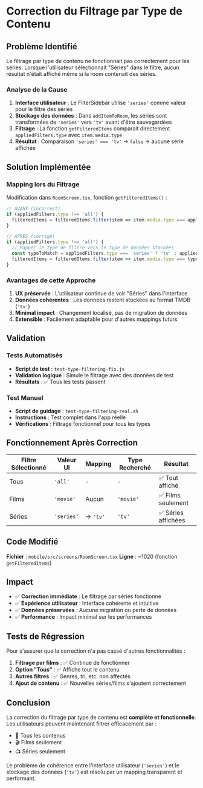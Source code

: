 # Correction du Filtrage par Type de Contenu

## Problème Identifié

Le filtrage par type de contenu ne fonctionnait pas correctement pour les séries. Lorsque l'utilisateur sélectionnait "Séries" dans le filtre, aucun résultat n'était affiché même si la room contenait des séries.

### Analyse de la Cause

1. **Interface utilisateur** : Le FilterSidebar utilise `'series'` comme valeur pour le filtre des séries
2. **Stockage des données** : Dans `addItemToRoom`, les séries sont transformées de `'series'` vers `'tv'` avant d'être sauvegardées
3. **Filtrage** : La fonction `getFilteredItems` comparait directement `appliedFilters.type` avec `item.media.type`
4. **Résultat** : Comparaison `'series' === 'tv'` → `false` → aucune série affichée

## Solution Implémentée

### Mapping lors du Filtrage

Modification dans `RoomScreen.tsx`, fonction `getFilteredItems()` :

```typescript
// AVANT (incorrect)
if (appliedFilters.type !== 'all') {
  filteredItems = filteredItems.filter(item => item.media.type === appliedFilters.type);
}

// APRÈS (corrigé)
if (appliedFilters.type !== 'all') {
  // Mapper le type de filtre vers le type de données stockées
  const typeToMatch = appliedFilters.type === 'series' ? 'tv' : appliedFilters.type;
  filteredItems = filteredItems.filter(item => item.media.type === typeToMatch);
}
```

### Avantages de cette Approche

1. **UX préservée** : L'utilisateur continue de voir "Séries" dans l'interface
2. **Données cohérentes** : Les données restent stockées au format TMDB (`'tv'`)
3. **Minimal impact** : Changement localisé, pas de migration de données
4. **Extensible** : Facilement adaptable pour d'autres mappings futurs

## Validation

### Tests Automatisés

- **Script de test** : `test-type-filtering-fix.js`
- **Validation logique** : Simule le filtrage avec des données de test
- **Résultats** : ✅ Tous les tests passent

### Test Manuel

- **Script de guidage** : `test-type-filtering-real.sh`
- **Instructions** : Test complet dans l'app réelle
- **Vérifications** : Filtrage fonctionnel pour tous les types

## Fonctionnement Après Correction

| Filtre Sélectionné | Valeur UI | Mapping | Type Recherché | Résultat |
|-------------------|-----------|---------|----------------|----------|
| Tous              | `'all'`   | -       | -              | ✅ Tout affiché |
| Films             | `'movie'` | Aucun   | `'movie'`      | ✅ Films seulement |
| Séries            | `'series'`| → `'tv'`| `'tv'`         | ✅ Séries affichées |

## Code Modifié

**Fichier** : `mobile/src/screens/RoomScreen.tsx`
**Ligne** : ~1020 (fonction `getFilteredItems`)

## Impact

- ✅ **Correction immédiate** : Le filtrage par séries fonctionne
- ✅ **Expérience utilisateur** : Interface cohérente et intuitive
- ✅ **Données préservées** : Aucune migration ou perte de données
- ✅ **Performance** : Impact minimal sur les performances

## Tests de Régression

Pour s'assurer que la correction n'a pas cassé d'autres fonctionnalités :

1. **Filtrage par films** : ✅ Continue de fonctionner
2. **Option "Tous"** : ✅ Affiche tout le contenu
3. **Autres filtres** : ✅ Genres, tri, etc. non affectés
4. **Ajout de contenu** : ✅ Nouvelles séries/films s'ajoutent correctement

## Conclusion

La correction du filtrage par type de contenu est **complète et fonctionnelle**. Les utilisateurs peuvent maintenant filtrer efficacement par :
- 🎯 Tous les contenus
- 🎬 Films seulement  
- 📺 Séries seulement

Le problème de cohérence entre l'interface utilisateur (`'series'`) et le stockage des données (`'tv'`) est résolu par un mapping transparent et performant.
